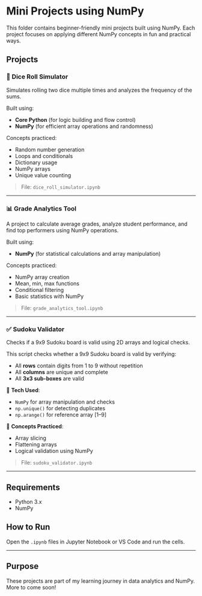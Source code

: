 # Mini Projects using NumPy

This folder contains beginner-friendly mini projects built using NumPy. Each project focuses on applying different NumPy concepts in fun and practical ways.

## Projects

### 🎲 Dice Roll Simulator
Simulates rolling two dice multiple times and analyzes the frequency of the sums.

Built using:
- **Core Python** (for logic building and flow control)
- **NumPy** (for efficient array operations and randomness)

Concepts practiced:
- Random number generation
- Loops and conditionals
- Dictionary usage
- NumPy arrays
- Unique value counting
> File: `dice_roll_simulator.ipynb`

---

### 📊 Grade Analytics Tool 
A project to calculate average grades, analyze student performance, and find top performers using NumPy operations.

Built using:
- **NumPy** (for statistical calculations and array manipulation)

Concepts practiced:
- NumPy array creation
- Mean, min, max functions
- Conditional filtering
- Basic statistics with NumPy

> File: `grade_analytics_tool.ipynb`

---

### ✅ Sudoku Validator 
Checks if a 9x9 Sudoku board is valid using 2D arrays and logical checks.

This script checks whether a 9x9 Sudoku board is valid by verifying:

- All **rows** contain digits from 1 to 9 without repetition
- All **columns** are unique and complete
- All **3x3 sub-boxes** are valid

📌 **Tech Used**:  
- `NumPy` for array manipulation and checks  
- `np.unique()` for detecting duplicates  
- `np.arange()` for reference array [1–9]

🎯 **Concepts Practiced**:
- Array slicing
- Flattening arrays
- Logical validation using NumPy

> File: `sudoku_validator.ipynb`

---

## Requirements
- Python 3.x
- NumPy

## How to Run
Open the `.ipynb` files in Jupyter Notebook or VS Code and run the cells.

---

## Purpose
These projects are part of my learning journey in data analytics and NumPy. More to come soon!